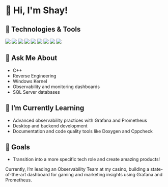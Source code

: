 # 👋 Hi, I'm Shay!

## 🔧 Technologies & Tools
![](https://img.shields.io/badge/Code-C++-blueviolet)
![](https://img.shields.io/badge/Code-Python-blue)
![](https://img.shields.io/badge/Code-Flask-lightgrey)
![](https://img.shields.io/badge/Code-Node.js-brightgreen)
![](https://img.shields.io/badge/Frontend-React.js-blue)
![](https://img.shields.io/badge/Frontend-HTML5-e34c26)
![](https://img.shields.io/badge/Database-MongoDB-green)
![](https://img.shields.io/badge/Tools-Trello-0079bf)
![](https://img.shields.io/badge/Tools-Jenkins-d24939)

## 🤖 Ask Me About
- C++
- Reverse Engineering
- Windows Kernel
- Observability and monitoring dashboards
- SQL Server databases

## 🌱 I’m Currently Learning
- Advanced observability practices with Grafana and Prometheus
- Desktop and backend development
- Documentation and code quality tools like Doxygen and Cppcheck


## 🎯 Goals
- Transition into a more specific tech role and create amazing products!

Currently, I’m leading an Observability Team at my casino, building a state-of-the-art dashboard for gaming and marketing insights using Grafana and Prometheus. 
